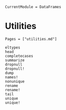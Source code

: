 ```@meta
CurrentModule = DataFrames
```

# Utilities

```@index
Pages = ["utilities.md"]
```

```@docs
eltypes
head
completecases
summarize
dropnull
dropnull!
dump
names!
nonunique
rename
rename!
tail
unique
unique!
```
